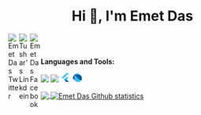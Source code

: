 <h1 align="center">Hi 👋, I'm Emet Das</h1>

<a href="https://twitter.com/DasEmet">
  <img align="left" alt="Emet Das Twitter" width="22px" src="https://cdn.jsdelivr.net/npm/simple-icons@v3/icons/twitter.svg" />
</a>
<a href="https://www.linkedin.com/in/emet-das-b16485196/">
  <img align="left" alt="Tushar's Linkdein" width="22px" src="https://cdn.jsdelivr.net/npm/simple-icons@v3/icons/linkedin.svg" />
</a>
<a href="https://www.facebook.com/emet.me/">
  <img align="left" alt="Emet Das Facebook" width="22px" src="https://cdn.jsdelivr.net/npm/simple-icons@v3/icons/facebook.svg" />
</a>
<br/>
<br/>

**Languages and Tools:** 

<code><img height="20" src="https://user-images.githubusercontent.com/65107679/90792959-f2375480-e32c-11ea-9981-28a1e79ef08f.png"></code>
<code><img height="20" src="https://user-images.githubusercontent.com/65107679/90793334-6f62c980-e32d-11ea-82e1-5ada899d078b.png"></code>
<code><img height="20" src="https://raw.githubusercontent.com/github/explore/80688e429a7d4ef2fca1e82350fe8e3517d3494d/topics/flutter/flutter.png"></code>
<code><img height="20" src="https://raw.githubusercontent.com/github/explore/80688e429a7d4ef2fca1e82350fe8e3517d3494d/topics/dart/dart.png"></code>  

<a href="https://github.com/emetdas">
  <img align="center" src="https://github-readme-stats.vercel.app/api/top-langs/?username=emetdas&theme=light&hide_langs_below=1" />
</a>
<a href="https://github.com/emetdas">
 <img align="center" src="https://github-readme-stats.vercel.app/api?username=emetdas&show_icons=true&theme=light&line_height=40" alt="Emet Das Github statistics"/>
</a>